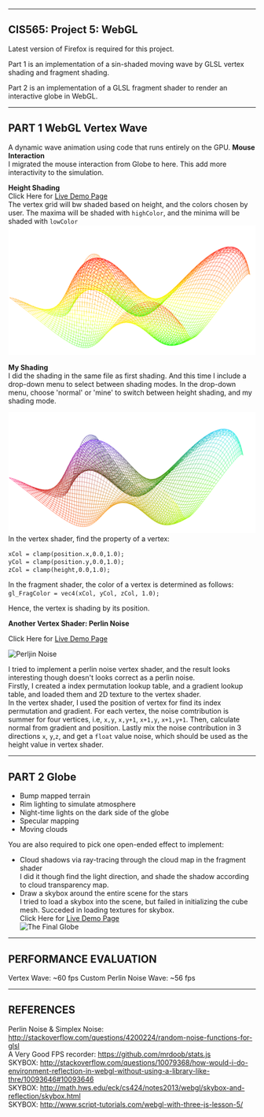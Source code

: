 -------------------------------------------------------------------------------
CIS565: Project 5: WebGL
-------------------------------------------------------------------------------

Latest version of Firefox is required for this project.  

Part 1 is an implementation of a sin-shaded moving wave by GLSL vertex shading and fragment shading.  

Part 2 is an implementation of a GLSL fragment shader to render an interactive globe in WebGL.  


-------------------------------------------------------------------------------
PART 1 WebGL Vertex Wave
-------------------------------------------------------------------------------
A dynamic wave animation using code that runs entirely on the GPU.
**Mouse Interaction**  
I migrated the mouse interaction from Globe to here. This add more interactivity to the simulation.


**Height Shading**  
Click Here for [Live Demo Page](https://dl.dropboxusercontent.com/u/53181465/webGL/vert_wave.html)  
The vertex grid will bw shaded based on height, and the colors chosen by user.
The maxima will be shaded with `highColor`, and the minima will be shaded with `lowColor`
![Height Shading](myPics/height_shading.png)


 
**My Shading**  
I did the shading in the same file as first shading. And this time I include a drop-down menu to select between shading modes.
In the drop-down menu, choose 'normal' or 'mine' to switch between height shading, and my shading mode.

![Height Shading](myPics/my_shading.png)
In the vertex shader, find the property of a vertex:
```
xCol = clamp(position.x,0.0,1.0);
yCol = clamp(position.y,0.0,1.0);
zCol = clamp(height,0.0,1.0);
```

In the fragment shader, the color of a vertex is determined as follows:
```gl_FragColor = vec4(xCol, yCol, zCol, 1.0);```

Hence, the vertex is shading by its position.

**Another Vertex Shader: Perlin Noise**   

Click Here for [Live Demo Page](https://dl.dropboxusercontent.com/u/53181465/webGL/vert_wave_custom.html)   

![Perljin Noise](myPics/custom_wave2.png)  

I tried to implement a perlin noise vertex shader, and the result looks interesting though doesn't looks correct as a perlin noise.  
Firstly, I created a index permutation lookup table, and a gradient lookup table, and loaded them and 2D texture to the vertex shader.  
In the vertex shader, I used the position of vertex for find its index permutation and gradient. For each vertex, the noise comtribution is summer for four vertices, i.e, `x,y`, `x,y+1`, `x+1,y`, `x+1,y+1`. Then, calculate normal from gradient and position. Lastly mix the noise contribution in 3 directions `x`, `y`,`z`, and get a `float` value noise, which should be used as the height value in vertex shader.


-------------------------------------------------------------------------------
PART 2 Globe
-------------------------------------------------------------------------------

* Bump mapped terrain
* Rim lighting to simulate atmosphere
* Night-time lights on the dark side of the globe
* Specular mapping
* Moving clouds

You are also required to pick one open-ended effect to implement:

* Cloud shadows via ray-tracing through the cloud map in the fragment shader  
I did it though find the light direction, and shade the shadow according to cloud transparency map.  
* Draw a skybox around the entire scene for the stars  
I tried to load a skybox into the scene, but failed in initializing the cube mesh. Succeded in loading textures for skybox.    
Click Here for [Live Demo Page](https://dblsai.github.io/Project5-WebGL)    
![The Final Globe](myPics/my_globe.png)  






-------------------------------------------------------------------------------
PERFORMANCE EVALUATION
-------------------------------------------------------------------------------
Vertex Wave: ~60 fps
Custom Perlin Noise Wave: ~56 fps

-------------------------------------------------------------------------------
REFERENCES
-------------------------------------------------------------------------------
Perlin Noise & Simplex Noise: http://stackoverflow.com/questions/4200224/random-noise-functions-for-glsl  
A Very Good FPS recorder:  https://github.com/mrdoob/stats.js  
SKYBOX: http://stackoverflow.com/questions/10079368/how-would-i-do-environment-reflection-in-webgl-without-using-a-library-like-thre/10093646#10093646  
SKYBOX:   http://math.hws.edu/eck/cs424/notes2013/webgl/skybox-and-reflection/skybox.html   
SKYBOX:   http://www.script-tutorials.com/webgl-with-three-js-lesson-5/   
